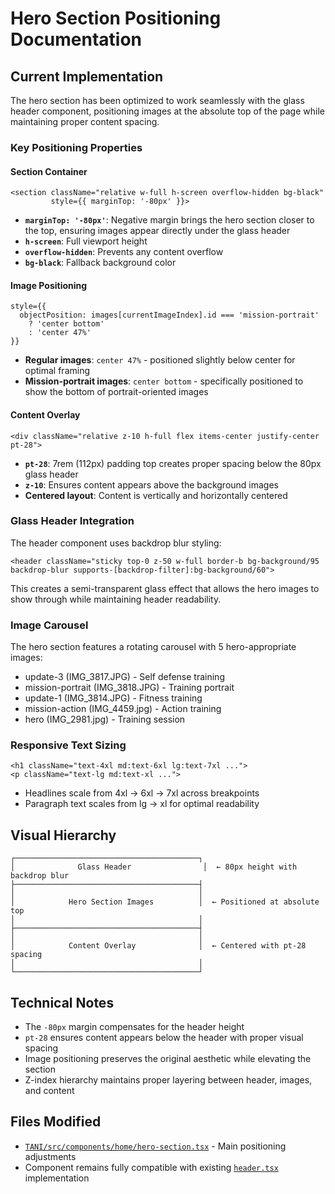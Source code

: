 # Hero Section Positioning Documentation

## Current Implementation

The hero section has been optimized to work seamlessly with the glass header component, positioning images at the absolute top of the page while maintaining proper content spacing.

### Key Positioning Properties

#### Section Container
```tsx
<section className="relative w-full h-screen overflow-hidden bg-black" 
         style={{ marginTop: '-80px' }}>
```

- **`marginTop: '-80px'`**: Negative margin brings the hero section closer to the top, ensuring images appear directly under the glass header
- **`h-screen`**: Full viewport height
- **`overflow-hidden`**: Prevents any content overflow
- **`bg-black`**: Fallback background color

#### Image Positioning
```tsx
style={{
  objectPosition: images[currentImageIndex].id === 'mission-portrait' 
    ? 'center bottom' 
    : 'center 47%'
}}
```

- **Regular images**: `center 47%` - positioned slightly below center for optimal framing
- **Mission-portrait images**: `center bottom` - specifically positioned to show the bottom of portrait-oriented images

#### Content Overlay
```tsx
<div className="relative z-10 h-full flex items-center justify-center pt-28">
```

- **`pt-28`**: 7rem (112px) padding top creates proper spacing below the 80px glass header
- **`z-10`**: Ensures content appears above the background images
- **Centered layout**: Content is vertically and horizontally centered

### Glass Header Integration

The header component uses backdrop blur styling:
```tsx
<header className="sticky top-0 z-50 w-full border-b bg-background/95 backdrop-blur supports-[backdrop-filter]:bg-background/60">
```

This creates a semi-transparent glass effect that allows the hero images to show through while maintaining header readability.

### Image Carousel

The hero section features a rotating carousel with 5 hero-appropriate images:
- update-3 (IMG_3817.JPG) - Self defense training
- mission-portrait (IMG_3818.JPG) - Training portrait  
- update-1 (IMG_3814.JPG) - Fitness training
- mission-action (IMG_4459.jpg) - Action training
- hero (IMG_2981.jpg) - Training session

### Responsive Text Sizing

```tsx
<h1 className="text-4xl md:text-6xl lg:text-7xl ...">
<p className="text-lg md:text-xl ...">
```

- Headlines scale from 4xl → 6xl → 7xl across breakpoints
- Paragraph text scales from lg → xl for optimal readability

## Visual Hierarchy

```
┌─────────────────────────────────────────┐
│              Glass Header                │  ← 80px height with backdrop blur
├─────────────────────────────────────────┤
│                                         │
│            Hero Section Images          │  ← Positioned at absolute top
│                                         │
├─────────────────────────────────────────┤
│                                         │
│            Content Overlay              │  ← Centered with pt-28 spacing
│                                         │
└─────────────────────────────────────────┘
```

## Technical Notes

- The `-80px` margin compensates for the header height
- `pt-28` ensures content appears below the header with proper visual spacing
- Image positioning preserves the original aesthetic while elevating the section
- Z-index hierarchy maintains proper layering between header, images, and content

## Files Modified

- [`TANI/src/components/home/hero-section.tsx`](../src/components/home/hero-section.tsx) - Main positioning adjustments
- Component remains fully compatible with existing [`header.tsx`](../src/components/header.tsx) implementation